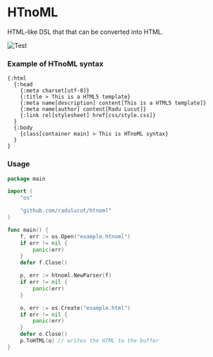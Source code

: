 # HTnoML

HTML-like DSL that that can be converted into HTML.

![Test](https://github.com/radulucut/htnoml/actions/workflows/test.yml/badge.svg)

### Example of HTnoML syntax

```htnoml
{:html
  {:head
    {:meta charset[utf-8]}
    {:title > This is a HTML5 template}
    {:meta name[description] content[This is a HTML5 template]}
    {:meta name[author] content[Radu Lucut]}
    {:link rel[stylesheet] href[css/style.css]}
  }
  {:body
    {class[container main] > This is HTnoML syntax}
  }
}
```

### Usage

```go
package main

import (
	"os"

	"github.com/radulucut/htnoml"
)

func main() {
	f, err := os.Open("example.htnoml")
	if err != nil {
		panic(err)
	}
	defer f.Close()

	p, err := htnoml.NewParser(f)
	if err != nil {
		panic(err)
	}

	o, err := os.Create("example.html")
	if err != nil {
		panic(err)
	}
	defer o.Close()
	p.ToHTML(o) // writes the HTML to the buffer
}
```
